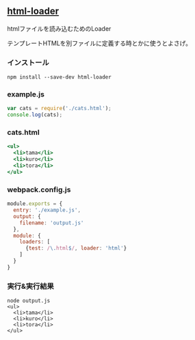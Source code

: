## [html-loader]()
htmlファイルを読み込むためのLoader

テンプレートHTMLを別ファイルに定義する時とかに使うとよさげ。

### インストール

```console
npm install --save-dev html-loader
```

### example.js

```javascript:example.js
var cats = require('./cats.html');
console.log(cats);
```

### cats.html

```html:cats.html
<ul>
  <li>tama</li>
  <li>kuro</li>
  <li>tora</li>
</ul>
```

### webpack.config.js

```javascript:webpack.config.js
module.exports = {
  entry: './example.js',
  output: {
    filename: 'output.js'
  },
  module: {
    loaders: [
      {test: /\.html$/, loader: 'html'}
    ]
  }
}
```

### 実行&実行結果

```console 
node output.js
<ul>
  <li>tama</li>
  <li>kuro</li>
  <li>tora</li>
</ul>
```
